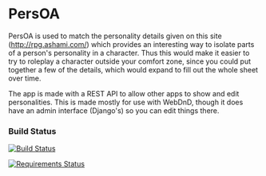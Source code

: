 # PersOA

PersOA is used to match the personality details given on this site (http://rpg.ashami.com/) which provides an interesting way to isolate parts of a person's personality in a character. Thus this would make it easier to try to roleplay a character outside your comfort zone, since you could put together a few of the details, which would expand to fill out the whole sheet over time.

The app is made with a REST API to allow other apps to show and edit personalities. This is made mostly for use with WebDnD, though it does have an admin interface (Django's) so you can edit things there.


### Build Status

[![Build Status](https://travis-ci.org/Saevon/PersOA.svg?branch=master)](https://travis-ci.org/Saevon/PersOA)

[![Requirements Status](https://requires.io/github/Saevon/PersOA/requirements.svg?branch=master)](https://requires.io/github/Saevon/PersOA/requirements/?branch=master)
